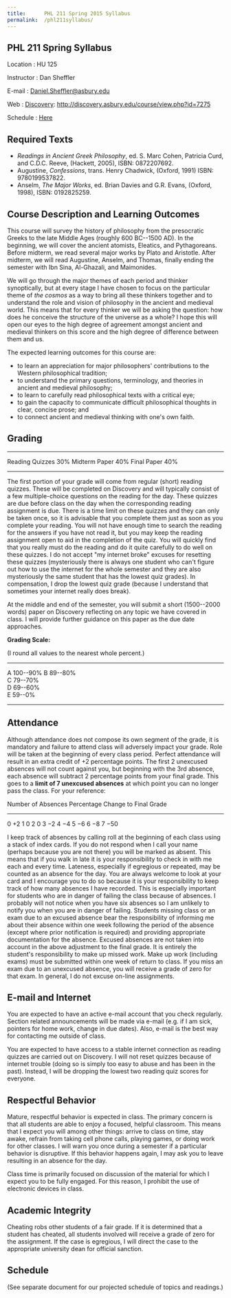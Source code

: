 ```yaml
---
title:      PHL 211 Spring 2015 Syllabus
permalink:  /phl211syllabus/
---
```


## PHL 211 Spring Syllabus ##

Location
:    HU 125

Instructor
:    Dan Sheffler

E-mail
:    Daniel.Sheffler@asbury.edu

Web
:   [Discovery][disc]: http://discovery.asbury.edu/course/view.php?id=7275

Schedule
:    [Here](http://dtsheffler.com/phl211schedule/)

[disc]: http://discovery.asbury.edu/course/view.php?id=7275


## Required Texts ##

- *Readings in Ancient Greek Philosophy*, ed. S. Marc Cohen,
  Patricia Curd, and C.D.C. Reeve, (Hackett, 2005), ISBN: 0872207692.
- Augustine, *Confessions*, trans. Henry Chadwick, (Oxford, 1991)
  ISBN: 9780199537822.
- Anselm, *The Major Works*, ed. Brian Davies and G.R. Evans,
  (Oxford, 1998), ISBN: 0192825259.



## Course Description and Learning Outcomes ##

This course will survey the history of philosophy from the presocratic Greeks to the late Middle Ages (roughly 600 BC--1500 AD).  In the beginning, we will cover the ancient atomists, Eleatics, and Pythagoreans.  Before midterm, we read several major works by Plato and Aristotle.  After midterm, we will read Augustine, Anselm, and Thomas, finally ending the semester with Ibn Sina, Al-Ghazali, and Maimonides.

We will go through the major themes of each period and thinker synoptically, but at every stage I have chosen to focus on the particular theme of *the cosmos* as a way to bring all these thinkers together and to understand the role and vision of philosophy in the ancient and medieval world.  This means that for every thinker we will be asking the question: how does he conceive the structure of the universe as a whole?  I hope this will open our eyes to the high degree of agreement amongst ancient and medieval thinkers on this score and the high degree of difference between them and us.

The expected learning outcomes for this course are:

- to learn an appreciation for major philosophers'
  contributions to the Western philosophical tradition;
- to understand the primary questions, terminology, and
  theories in ancient and medieval philosophy;
- to learn to carefully read philosophical texts with a
  critical eye;
- to gain the capacity to communicate difficult
  philosophical thoughts in clear, concise prose; and
- to connect ancient and medieval thinking with one's own faith.


## Grading ##

----------------- ----
Reading Quizzes   30% 
Midterm Paper     40% 
Final Paper       40% 
----------------- ----


The first portion of your grade will come from regular (short) reading quizzes. These will be completed on Discovery and will typically consist of a few multiple-choice questions on the reading for the day. These quizzes are due before class on the day when the corresponding reading assignment is due. There is a time limit on these quizzes and they can only be taken once, so it is advisable that you complete them just as soon as you complete your reading. You will not have enough time to search the reading for the answers if you have not read it, but you may keep the reading assignment open to aid in the completion of the quiz. You will quickly find that you really must do the reading and do it quite carefully to do well on these quizzes.  I do not accept "my internet broke" excuses for resetting these quizzes (mysteriously there is always one student who can't figure out how to use the internet for the whole semester and they are also mysteriously the same student that has the lowest quiz grades).  In compensation, I drop the lowest quiz grade (because I understand that sometimes your internet really does break).

At the middle and end of the semester, you will submit a short (1500--2000 words) paper on Discovery reflecting on any topic we have covered in class. I will provide further guidance on this paper as the due date approaches.

**Grading Scale:**

(I round all values to the nearest whole percent.)

--- ------------------
A   100--90% 
B   89--80%  
C   79--70%  
D   69--60%  
E   59--0%   
--- ------------------


## Attendance ##

Although attendance does not compose its own segment of the grade, it is mandatory and failure to attend class will adversely impact your grade. Role will be taken at the beginning of every class period. Perfect attendance will result in an extra credit of +2 percentage points. The first 2 unexcused absences will not count against you, but beginning with the 3rd absence, each absence will subtract 2 percentage points from your final grade. This goes to a **limit of 7 unexcused absences** at which point you can no longer pass the class. For your reference:

Number of Absences  Percentage Change to Final Grade 
------------------- ---------------------------------
0                   $+2$
1                   0
2                   0
3                   $-2$
4                   $-4$
5                   $-6$
6                   $-8$
7                   $-50$




I keep track of absences by calling roll at the beginning of each class using a stack of index cards. If you do not respond when I call your name (perhaps because you are not there) you will be marked as absent. This means that if you walk in late it is your responsibility to check in with me each and every time. Lateness, especially if egregious or repeated, may be counted as an absence for the day. You are always welcome to look at your card and I encourage you to do so because it is your responsibility to keep track of how many absences I have recorded. This is especially important for students who are in danger of failing the class because of absences. I probably will not notice when you have six absences so I am unlikely to notify you when you are in danger of failing. Students missing class or an exam due to an excused absence bear the responsibility of informing me about their absence within one week following the period of the absence (except where prior notification is required) and providing appropriate documentation for the absence. Excused absences are not taken into account in the above adjustment to the final grade. It is entirely the student's responsibility to make up missed work. Make up work (including exams) must be submitted within one week of return to class. If you miss an exam due to an unexcused absence, you will receive a grade of zero for that exam. In general, I do not excuse on-line assignments.


## E-mail and Internet ##

You are expected to have an active e-mail account that you check regularly. Section related announcements will be made via e-mail (e.g. if I am sick, pointers for home work, change in due dates). Also, e-mail is the best way for contacting me outside of class.

You are expected to have access to a stable internet connection as reading quizzes are carried out on Discovery.  I will not reset quizzes because of internet trouble (doing so is simply too easy to abuse and has been in the past).  Instead, I will be dropping the lowest two reading quiz scores for everyone.



## Respectful Behavior ##

Mature, respectful behavior is expected in class. The primary concern is that all students are able to enjoy a focused, helpful classroom. This means that I expect you will among other things: arrive to class on time, stay awake, refrain from taking cell phone calls, playing games, or doing work for other classes. I will warn you once during a semester if a particular behavior is disruptive. If this behavior happens again, I may ask you to leave resulting in an absence for the day.

Class time is primarily focused on discussion of the material for which I expect you to be fully engaged. For this reason, I prohibit the use of electronic devices in class.


## Academic Integrity ##

Cheating robs other students of a fair grade. If it is determined that a student has cheated, all students involved will receive a grade of zero for the assignment. If the case is egregious, I will direct the case to the appropriate university dean for official sanction.


## Schedule ##

(See separate document for our projected schedule of topics and readings.)

